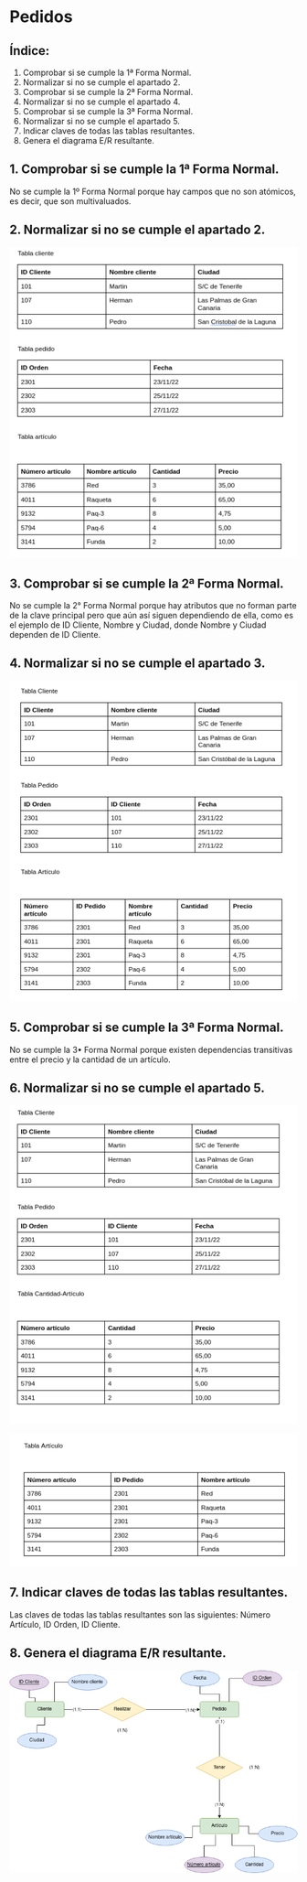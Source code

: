 # Pedidos
## Índice:
1. Comprobar si se cumple la 1ª Forma Normal.
2. Normalizar si no se cumple el apartado 2.
3. Comprobar si se cumple la 2ª Forma Normal.
4. Normalizar si no se cumple el apartado 4.
5. Comprobar si se cumple la 3ª Forma Normal.
6. Normalizar si no se cumple el apartado 5.
7. Indicar claves de todas las tablas resultantes.
8. Genera el diagrama E/R resultante.

## 1. Comprobar si se cumple la 1ª Forma Normal.

No se cumple la 1º Forma Normal porque hay campos que no son atómicos, es decir, que son multivaluados.

## 2. Normalizar si no se cumple el apartado 2.

![<Imagen 1>](<https://github.com/Yaamiilaa/base-datos-bae-/blob/main/Tareas/Traea13/img/Cap1%20.png>)

## 3. Comprobar si se cumple la 2ª Forma Normal.

No se cumple la 2° Forma Normal porque hay atributos que no forman parte de la clave principal pero que aún así siguen dependiendo de ella, como es el ejemplo de ID Cliente, Nombre y Ciudad, donde Nombre y Ciudad dependen de ID Cliente. 

## 4. Normalizar si no se cumple el apartado 3.

![<Imagen 2>](<https://github.com/Yaamiilaa/base-datos-bae-/blob/main/Tareas/Traea13/img/cap%202.png>)

## 5. Comprobar si se cumple la 3ª Forma Normal.

No se cumple la 3• Forma Normal porque existen dependencias transitivas entre el precio y la cantidad de un artículo.  

## 6. Normalizar si no se cumple el apartado 5.

![<Imagen 3>](<https://github.com/Yaamiilaa/base-datos-bae-/blob/main/Tareas/Traea13/img/cap3%20.png>)

![<Imagen 4>](<https://github.com/Yaamiilaa/base-datos-bae-/blob/main/Tareas/Traea13/img/cap4%20.png>)

## 7. Indicar claves de todas las tablas resultantes.

Las claves de todas las tablas resultantes son las siguientes: Número Artículo, ID Orden, ID Cliente.

## 8. Genera el diagrama E/R resultante.

![<Imagen 5>](<https://github.com/Yaamiilaa/base-datos-bae-/blob/main/Tareas/Traea13/img/pedido.png>)